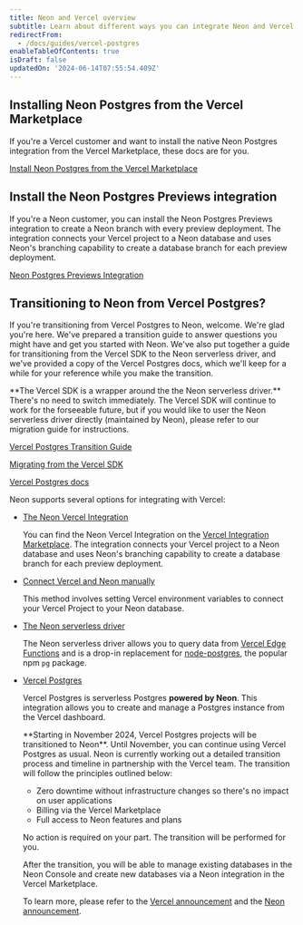 ```yaml
---
title: Neon and Vercel overview
subtitle: Learn about different ways you can integrate Neon and Vercel
redirectFrom:
  - /docs/guides/vercel-postgres
enableTableOfContents: true
isDraft: false
updatedOn: '2024-06-14T07:55:54.409Z'
---
```


## Installing Neon Postgres from the Vercel Marketplace

If you're a Vercel customer and want to install the native Neon Postgres integration from the Vercel Marketplace, these docs are for you.

<DetailIconCards>

<a href="/docs/guides/vercel-marketplace" description="Learn how to install Neon from the Vercel Marketplace" icon="vercel">Install Neon Postgres from the Vercel Marketplace</a>

</DetailIconCards>

## Install the Neon Postgres Previews integration

If you're a Neon customer, you can install the Neon Postgres Previews integration to create a Neon branch with every preview deployment. The integration connects your Vercel project to a Neon database and uses Neon's branching capability to create a database branch for each preview deployment.

<DetailIconCards>

<a href="(/docs/guides/vercel" description="Learn how to setup the Neon Vercel Postgres Preview Integration for a database branch with every deployment preview" icon="vercel">Neon Postgres Previews Integration</a>

</DetailIconCards>

## Transitioning to Neon from Vercel Postgres?

If you're transitioning from Vercel Postgres to Neon, welcome. We're glad you're here. We've prepared a transition guide to answer questions you might have and get you started with Neon. We've also put together a guide for transitioning from the Vercel SDK to the Neon serverless driver, and we've provided a copy of the Vercel Postgres docs, which we'll keep for a while for your reference while you make the transition.

<Admonition type="note" title="Did you know">
**The Vercel SDK is a wrapper around the the Neon serverless driver.** There's no need to switch immediately. The Vercel SDK will continue to work for the forseeable future, but if you would like to user the Neon serverless driver directly (maintained by Neon), please refer to our migration guide for instructions.
</Admonition>

<DetailIconCards>

<a href="/docs/guides/vercel-postgres-transition-guide" description="Everything you need to know about transitioning from Vercel Postgres to Neon" icon="vercel">Vercel Postgres Transition Guide</a>

<a href="/docs/guides/vercel-sdk-migration-guide" description="Learn how to migrate from the Vercel SDK to the Neon Serverless driver" icon="vercel">Migrating from the Vercel SDK</a>

<a href="/docs/guides/vercel-postgres-docs" description="Find a copy of the Vercel Postgres docs for your reference while you transition" icon="vercel">Vercel Postgres docs</a>

</DetailIconCards>

Neon supports several options for integrating with Vercel:

- [The Neon Vercel Integration](/docs/guides/vercel)

  You can find the Neon Vercel Integration on the [Vercel Integration Marketplace](https://vercel.com/integrations/neon). The integration connects your Vercel project to a Neon database and uses Neon's branching capability to create a database branch for each preview deployment.

- [Connect Vercel and Neon manually](/docs/guides/vercel-manual)

  This method involves setting Vercel environment variables to connect your Vercel Project to your Neon database.

- [The Neon serverless driver](/docs/serverless/serverless-driver)

  The Neon serverless driver allows you to query data from [Vercel Edge Functions](https://vercel.com/docs/concepts/functions/edge-functions) and is a drop-in replacement for [node-postgres](https://node-postgres.com/), the popular npm `pg` package.

- [Vercel Postgres](https://vercel.com/docs/storage/vercel-postgres)

  Vercel Postgres is serverless Postgres **powered by Neon**. This integration allows you to create and manage a Postgres instance from the Vercel dashboard.

  <Admonition type="important">
  **Starting in November 2024, Vercel Postgres projects will be transitioned to Neon**. Until November, you can continue using Vercel Postgres as usual. Neon is currently working out a detailed transition process and timeline in partnership with the Vercel team. The transition will follow the principles outlined below:

  - Zero downtime without infrastructure changes so there's no impact on user applications
  - Billing via the Vercel Marketplace
  - Full access to Neon features and plans

  No action is required on your part. The transition will be performed for you.

  After the transition, you will be able to manage existing databases in the Neon Console and create new databases via a Neon integration in the Vercel Marketplace.

  To learn more, please refer to the [Vercel announcement](https://vercel.com/blog/introducing-the-vercel-marketplace) and the [Neon announcement](https://neon.tech/blog/leveling-up-our-partnership-with-vercel).
  </Admonition>
